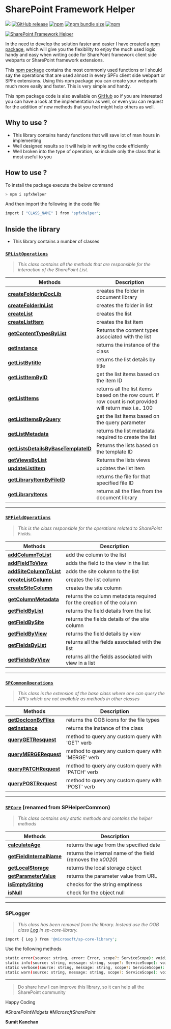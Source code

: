 # **SharePoint Framework Helper**

[![](https://img.shields.io/badge/visit-SharePointWidgets.com-green)](https://www.sharepointwidgets.com/)
[![GitHub release](https://img.shields.io/npm/l/spfxhelper?style=plastic)](https://www.npmjs.com/package/spfxhelper)
[![npm](https://img.shields.io/npm/v/spfxhelper?style=plastic)](https://www.npmjs.com/package/spfxhelper)
[![npm bundle size](https://img.shields.io/bundlephobia/min/spfxhelper?style=plastic)](https://www.npmjs.com/package/spfxhelper)
[![npm](https://img.shields.io/npm/dw/spfxhelper?style=plastic)](https://www.npmjs.com/package/spfxhelper)

[![SharePoint Framework Helper](https://github.com/SumitKanchan4/SPFx/raw/master/Images/sharePointWidgetsBanner.png?raw=true "SharePoint Framework Helper" )](https://www.sharepointwidgets.com)

In the need to develop the solution faster and easier I have created a [npm package](https://www.npmjs.com/package/spfxhelper), which will give you the flexibility to enjoy the much used logic handy and easy when writing code for SharePoint framework client side webparts or SharePoint framework extensions.

This [npm package](https://www.npmjs.com/package/spfxhelper) contains the most commonly used functions or I should say the operations that are used almost in every SPFx client side webpart or SPFx extensions. Using this npm package you can create your webparts much more easily and faster. This is very simple and handy.

This npm package code is also available on [GitHub](https://github.com/SumitKanchan4/SPFx) so if you are interested you can have a look at the implementation as well, or even you can request for the addition of new methods that you feel might help others as well.

## **Why to use ?**
- This library contains handy functions that will save lot of man hours in implementing
- Well designed results so it will help in writing the code efficiently
- Well broken into the type of operation, so include only the class that is most useful to you

## **How to use ?**
To install the package execute the below command
```sh
> npm i spfxhelper
```
And then import the following in the code file
```sh
import { "CLASS_NAME" } from 'spfxhelper';
```

## **Inside the library**
- This library contains a number of classes

### [`SPListOperations`](https://github.com/SumitKanchan4/SPFx/wiki/List-Operations)
>*This class contains all the methods that are responsible for the interaction of the SharePoint List.*

| Methods                                                                                                                           | Description                                                                                               |
|-----------------------------------------------------------------------------------------------------------------------------------|-----------------------------------------------------------------------------------------------------------|
| [**createFolderInDocLib**](https://github.com/SumitKanchan4/SPFx/wiki/List-Operations#createFolderInDocLib)                       | creates the folder in document library                                                                    |
| [**createFolderInList**](https://github.com/SumitKanchan4/SPFx/wiki/List-Operations#createFolderInList)                           | creates the folder in list                                                                                |
| [**createList**](https://github.com/SumitKanchan4/SPFx/wiki/List-Operations#createList)                                           | creates the list                                                                                          |
| [**createListItem**](https://github.com/SumitKanchan4/SPFx/wiki/List-Operations#createListItem)                                   | creates the list item                                                                                     |
| [**getContentTypesByList**](https://github.com/SumitKanchan4/SPFx/wiki/List-Operations#getContentTypesByList)                     | Returns the content types associated with the list                                                        |
| [**getInstance**](https://github.com/SumitKanchan4/SPFx/wiki/List-Operations#getinstance)                                         | returns the instance of the class                                                                         |
| [**getListBytitle**](https://github.com/SumitKanchan4/SPFx/wiki/List-Operations#getlistbytitle)                                   | returns the list details by title                                                                         |
| [**getListItemByID**](https://github.com/SumitKanchan4/SPFx/wiki/List-Operations#getListItemByID)                                 | get the list items based on the item ID                                                                   |
| [**getListItems**](https://github.com/SumitKanchan4/SPFx/wiki/List-Operations#getListItems)                                       | returns all the list items based on the row count. If row count is not provided will return max i.e.. 100 |
| [**getListItemsByQuery**](https://github.com/SumitKanchan4/SPFx/wiki/List-Operations#getListItemsByQuery)                         | get the list items based on the query parameter                                                           |
| [**getListMetadata**](https://github.com/SumitKanchan4/SPFx/wiki/List-Operations#getListMetadata)                                 | returns the list metadata required to create the list                                                     |
| [**getListsDetailsByBaseTemplateID**](https://github.com/SumitKanchan4/SPFx/wiki/List-Operations#getListsDetailsByBaseTemplateID) | Returns the lists based on the template ID                                                                |
| [**getViewsByList**](https://github.com/SumitKanchan4/SPFx/wiki/List-Operations#getViewsByList)                                   | Returns the lists views                                                                                   |
| [**updateListItem**](https://github.com/SumitKanchan4/SPFx/wiki/List-Operations#updateListItem)                                   | updates the list item                                                                                     |
| [**getLibraryItemByFileID**](https://github.com/SumitKanchan4/SPFx/wiki/List-Operations#getLibraryItemByFileID)                   | returns the file for that specified file ID                                                               |
| [**getLibraryItems**](https://github.com/SumitKanchan4/SPFx/wiki/List-Operations#getLibraryItems)                                 | returns all the files from the document library                                                           |

***
### [`SPFieldOperations`](https://github.com/SumitKanchan4/SPFx/wiki/Field-Operations)
>*This is the class responsible for the operations related to SharePoint Fields.*

| Methods                                                                                                     | Description                                                         |
|-------------------------------------------------------------------------------------------------------------|---------------------------------------------------------------------|
| [**addColumnToList**](https://github.com/SumitKanchan4/SPFx/wiki/Common-Operations#addColumnToList)         | add the column to the list                                          |
| [**addFieldToView**](https://github.com/SumitKanchan4/SPFx/wiki/Common-Operations#addFieldToView)           | adds the field to the view in the list                              |
| [**addSiteColumnToList**](https://github.com/SumitKanchan4/SPFx/wiki/Common-Operations#addSiteColumnToList) | adds the site column to the list                                    |
| [**createListColumn**](https://github.com/SumitKanchan4/SPFx/wiki/Common-Operations#createListColumn)       | creates the list column                                             |
| [**createSiteColumn**](https://github.com/SumitKanchan4/SPFx/wiki/Common-Operations#createSiteColumn)       | creates the site column                                             |
| [**getColumnMetadata**](https://github.com/SumitKanchan4/SPFx/wiki/Common-Operations#getColumnMetadata)     | returns the column metadata required for the creation of the column |
| [**getFieldByList**](https://github.com/SumitKanchan4/SPFx/wiki/Common-Operations#getFieldByList)           | returns the field details from the list                             |
| [**getFieldBySite**](https://github.com/SumitKanchan4/SPFx/wiki/Common-Operations#getFieldBySite)           | returns the fields details of the site column                       |
| [**getFieldByView**](https://github.com/SumitKanchan4/SPFx/wiki/Common-Operations#getFieldByView)           | returns the field details by view                                   |
| [**getFieldsByList**](https://github.com/SumitKanchan4/SPFx/wiki/Common-Operations#getFieldsByList)         | returns all the fields associated with the list                     |
| [**getFieldsByView**](https://github.com/SumitKanchan4/SPFx/wiki/Common-Operations#getFieldsByView)         | returns all the fields associated with view in a list               |

***
### [`SPCommonOperations`](https://github.com/SumitKanchan4/SPFx/wiki/Common-Operations)
>*This class is the extension of the base class where one can query the API's which are not available as methods in other classes*

| Methods                                                                                                 | Description                                        |
|---------------------------------------------------------------------------------------------------------|----------------------------------------------------|
| [**getDocIconByFiles**](https://github.com/SumitKanchan4/SPFx/wiki/Common-Operations#getDocIconByFiles) | returns the OOB icons for the file types           |
| [**getInstance**](https://github.com/SumitKanchan4/SPFx/wiki/Common-Operations#getinstance)             | returns the instance of the class                  |
| [**queryGETResquest**](https://github.com/SumitKanchan4/SPFx/wiki/Common-Operations#queryGETResquest)   | method to query any custom query with 'GET' verb   |
| [**queryMERGERequest**](https://github.com/SumitKanchan4/SPFx/wiki/Common-Operations#queryMERGERequest) | method to query any custom query with 'MERGE' verb |
| [**queryPATCHRequest**](https://github.com/SumitKanchan4/SPFx/wiki/Common-Operations#queryPATCHRequest) | method to query any custom query with 'PATCH' verb |
| [**queryPOSTRequest**](https://github.com/SumitKanchan4/SPFx/wiki/Common-Operations#queryPOSTRequest)   | method to query any custom query with 'POST' verb  |

***
### [`SPCore`](https://github.com/SumitKanchan4/SPFx/wiki/Core-Operations) (renamed from SPHelperCommon)
>*This class contains only static methods and contains the helper methods*

| Methods                                                                                                     | Description                                                  |
|-------------------------------------------------------------------------------------------------------------|--------------------------------------------------------------|
| [**calculateAge**](https://github.com/SumitKanchan4/SPFx/wiki/Core-Operations#calculateAge)                 | returns the age from the specified date                      |
| [**getFieldInternalName**](https://github.com/SumitKanchan4/SPFx/wiki/Core-Operations#getFieldInternalName) | returns the internal name of the field (removes the _x0020_) |
| [**getLocalStorage**](https://github.com/SumitKanchan4/SPFx/wiki/Core-Operations#getLocalStorage)           | returns the local storage object                             |
| [**getParameterValue**](https://github.com/SumitKanchan4/SPFx/wiki/Core-Operations#getParameterValue)       | returns the parameter value from URL                         |
| [**isEmptyString**](https://github.com/SumitKanchan4/SPFx/wiki/Core-Operations#isemptystring)               | checks for the string emptiness                              |
| [**isNull**](https://github.com/SumitKanchan4/SPFx/wiki/Core-Operations#isNull)                             | check for the object null                                    |
***
### SPLogger
>*This class has been removed from the library. Instead use the OOB class [Log](https://docs.microsoft.com/en-us/javascript/api/sp-core-library/log?view=sp-typescript-latest) in sp-core-library.*

```sh
import { Log } from '@microsoft/sp-core-library';
```
Use the following methods
```sh
static error(source: string, error: Error, scope?: ServiceScope): void;
static info(source: string, message: string, scope?: ServiceScope): void;
static verbose(source: string, message: string, scope?: ServiceScope): void;
static warn(source: string, message: string, scope?: ServiceScope): void;
```
***

> Do share how I can improve this library, so it can help all the SharePoint community




Happy Coding

*#SharePointWidgets #MicrosoftSharePoint*

**Sumit Kanchan**
